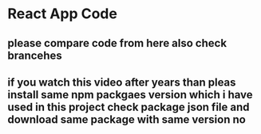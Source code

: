 # React App Code 
## please compare code from here also check brancehes 
## if you watch this video after years than pleas install same npm packgaes version which i have used in this project check package json file and download same package with same version no
